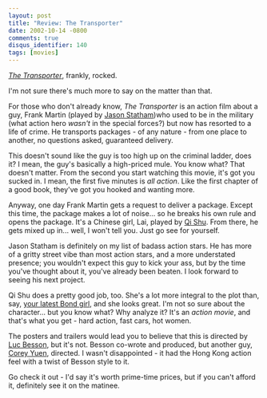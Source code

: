 ```yaml
---
layout: post
title: "Review: The Transporter"
date: 2002-10-14 -0800
comments: true
disqus_identifier: 140
tags: [movies]
---
```

[*The Transporter*](http://us.imdb.com/Title?0293662), frankly, rocked.

 I'm not sure there's much more to say on the matter than that.

 For those who don't already know, *The Transporter* is an action film
about a guy, Frank Martin (played by [Jason
Statham](http://us.imdb.com/Name?Statham,%20Jason))who used to be in the
military (what action hero *wasn't* in the special forces?) but now has
resorted to a life of crime. He transports packages - of any nature -
from one place to another, no questions asked, guaranteed delivery.

 This doesn't sound like the guy is too high up on the criminal ladder,
does it? I mean, the guy's basically a high-priced mule. You know what?
That doesn't matter. From the second you start watching this movie, it's
got you sucked in. I mean, the first five minutes is *all action*. Like
the first chapter of a good book, they've got you hooked and wanting
more.

 Anyway, one day Frank Martin gets a request to deliver a package.
Except this time, the package makes a lot of noise... so he breaks his
own rule and opens the package. It's a Chinese girl, Lai, played by [Qi
Shu](http://us.imdb.com/Name?Shu,%20Qi). From there, he gets mixed up
in... well, I won't tell you. Just go see for yourself.

 Jason Statham is definitely on my list of badass action stars. He has
more of a gritty street vibe than most action stars, and a more
understated presence; you wouldn't expect this guy to kick your ass, but
by the time you've thought about it, you've already been beaten. I look
forward to seeing his next project.

 Qi Shu does a pretty good job, too. She's a lot more integral to the
plot than, say, [your latest Bond
girl](http://us.imdb.com/Name?Pike,%20Rosamund), and she looks great.
I'm not so sure about the character... but you know what? Why analyze
it? It's an *action movie*, and that's what you get - hard action, fast
cars, hot women.

 The posters and trailers would lead you to believe that this is
directed by [Luc Besson](http://us.imdb.com/Name?Besson,%20Luc), but
it's not. Besson co-wrote and produced, but another guy, [Corey
Yuen](http://us.imdb.com/Name?Yuen,%20Corey), directed. I wasn't
disappointed - it had the Hong Kong action feel with a twist of Besson
style to it.

 Go check it out - I'd say it's worth prime-time prices, but if you
can't afford it, definitely see it on the matinee.
